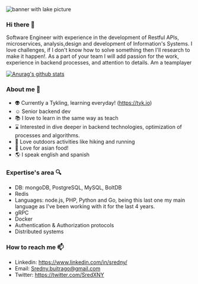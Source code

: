 <img src="https://media-exp1.licdn.com/dms/image/C4E16AQEe3MCJftCdgA/profile-displaybackgroundimage-shrink_350_1400/0?e=1601510400&v=beta&t=_vGzUO_tXbqSr62S1P3PSm5TFrYmk56wrVoIrhhVxCg" alt="banner with lake picture">

### Hi there 👋

Software Engineer with experience in the development of Restful APIs, microservices, analysis,design and development of Information's Systems. I love challenges, if I don't know how to solve something then I'll research to make it happen!. As a part of your team I will add passion for the work, experience in backend processes, and attention to details. Am a teamplayer

[![Anurag's github stats](https://github-readme-stats.vercel.app/api?username=sredxny&show_icons=true&count_private=true)](https://github.com/anuraghazra/github-readme-stats)

<!--
**sredxny/sredxny** is a ✨ _special_ ✨ repository because its `README.md` (this file) appears on your GitHub profile.

Here are some ideas to get you started:

- 🔭 I’m currently working on ...
- 🌱 I’m currently learning ...
- 👯 I’m looking to collaborate on ...
- 🤔 I’m looking for help with ...
- 💬 Ask me about ...
- 📫 How to reach me: ...
- 😄 Pronouns: ...
- ⚡ Fun fact: ...
-->

### About me :man:
- :alien: Currently a Tykling, learning everyday! (https://tyk.io)
- :relaxed: Senior backend dev
- :books: I love to learn in the same way as teach
- :hourglass: Interested in dive deeper in backend technologies, optimization of processes and algorithms.
- :mount_fuji: Love outdoors activities like hiking and running
- :ramen: Love for asian food!
- :earth_americas: I speak english and spanish

### Expertise's area :mag:
- DB: mongoDB, PostgreSQL, MySQL, BoltDB
- Redis
- Languages: node.js, PHP, Python and Go, being this last one my main language as I've been working with it for the last 4 years.
- gRPC
- Docker
- Authentication & Authorization protocols
- Distributed systems

### How to reach me  📫 
- Linkedin: https://www.linkedin.com/in/sredny/
- Email: Sredny.buitrago@gmail.com
- Twitter: https://twitter.com/SredXNY
